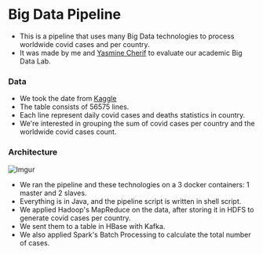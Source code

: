 # Big Data Pipeline 

- This is a pipeline that uses many Big Data technologies to process worldwide covid cases and per country.
- It was made by me and [Yasmine Cherif](https://github.com/CherifYasmine) to evaluate our academic Big Data Lab.

### Data
- We took the date  from [Kaggle](https://www.kaggle.com/datasets/ghassen1302/coronavirus-tunisia?select=world_daily_number_of_cases.csv.csv)
- The table consists of 56575 lines.
- Each line represent daily covid cases and deaths statistics in country.
- We're interested in grouping the sum of covid cases per country and the worldwide covid cases count.

### Architecture
![Imgur](https://i.imgur.com/Zgyx7AI.png)
- We ran the pipeline and these technologies on a 3 docker containers: 1 master and 2 slaves.
- Everything is in Java, and the pipeline script is written in shell script.
- We applied Hadoop's MapReduce on the data, after storing it in HDFS to generate covid cases per country.
- We sent them to a table in HBase with Kafka.
- We also applied Spark's Batch Processing to calculate the total number of cases.

